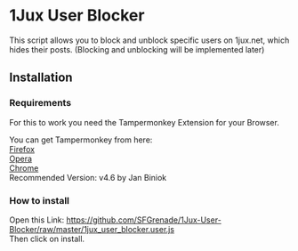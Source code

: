 # 1Jux User Blocker
This script allows you to block and unblock specific users on 1jux.net, which hides their posts. (Blocking and unblocking will be implemented later)

## Installation
### Requirements
For this to work you need the Tampermonkey Extension for your Browser.

You can get Tampermonkey from here:  
[Firefox](https://addons.mozilla.org/en-US/firefox/addon/tampermonkey/)  
[Opera](https://addons.opera.com/en/extensions/details/tampermonkey-beta/)  
[Chrome](https://chrome.google.com/webstore/detail/tampermonkey/dhdgffkkebhmkfjojejmpbldmpobfkfo)  
Recommended Version: v4.6 by Jan Biniok

### How to install
Open this Link: https://github.com/SFGrenade/1Jux-User-Blocker/raw/master/1jux_user_blocker.user.js  
Then click on install.
